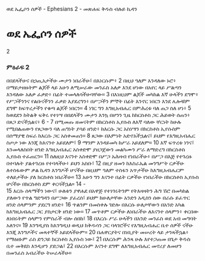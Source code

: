 ﻿
ወደ ኤፌሶን ሰዎች - Ephesians 2 - መጽሐፍ ቅዱስ ብሉይ ኪዳን
# ወደ ኤፌሶን ሰዎች
2
### ምዕራፍ 2
በበደላችሁና በኃጢአታችሁ ሙታን ነበራችሁ፤ በእነርሱም፥
2  በዚህ ዓለም እንዳለው ኑሮ፥ በማይታዘዙትም ልጆች ላይ አሁን ለሚሠራው መንፈስ አለቃ እንደ ሆነው በአየር ላይ ሥልጣን እንዳለው አለቃ ፈቃድ፥ በፊት ተመላለሳችሁባቸው።
3  በእነዚህም ልጆች መካከል እኛ ሁላችን ደግሞ፥ የሥጋችንንና የልቡናችንን ፈቃድ እያደረግን፥ በሥጋችን ምኞት በፊት እንኖር ነበርን እንደ ሌሎቹም ደግሞ ከፍጥረታችን የቁጣ ልጆች ነበርን።
4  ነገር ግን እግዚአብሔር በምሕረቱ ባለ ጠጋ ስለ ሆነ፥
5  ከወደደን ከትልቅ ፍቅሩ የተነሣ በበደላችን ሙታን እንኳ በሆንን ጊዜ ከክርስቶስ ጋር ሕይወት ሰጠን፥ በጸጋ ድናችኋልና፥
6 -
7  በሚመጡ ዘመናትም በክርስቶስ ኢየሱስ ለእኛ ባለው ቸርነት ከሁሉ የሚበልጠውን የጸጋውን ባለ ጠግነት ያሳይ ዘንድ፥ ከእርሱ ጋር አስነሣን በክርስቶስ ኢየሱስም በሰማያዊ ስፍራ ከእርሱ ጋር አስቀመጠን።
8  ጸጋው በእምነት አድኖአችኋልና፤ ይህም የእግዚአብሔር ስጦታ ነው እንጂ ከእናንተ አይደለም፤
9  ማንም እንዳይመካ ከሥራ አይደለም።
10  እኛ ፍጥረቱ ነንና፤ እንመላለስበት ዘንድ እግዚአብሔር አስቀድሞ ያዘጋጀውን መልካሙን ሥራ ለማድረግ በክርስቶስ ኢየሱስ ተፈጠርን።
11  ስለዚህ እናንተ አስቀድሞ በሥጋ አሕዛብ የነበራችሁ፥ በሥጋ በእጅ የተገረዙ በተባሉት ያልተገረዙ የተባላችሁ፥ ይህን አስቡ፤
12  በዚያ ዘመን ከእስራኤል መንግሥት ርቃችሁ ለተስፋውም ቃል ኪዳን እንግዶች ሆናችሁ በዚህም ዓለም ተስፋን አጥታችሁ ከእግዚአብሔርም ተለይታችሁ ያለ ክርስቶስ ነበራችሁ።
13  አሁን ግን እናንተ በፊት ርቃችሁ የነበራችሁ በክርስቶስ ኢየሱስ ሆናችሁ በክርስቶስ ደም ቀርባችኋል።
14 -  
15  እርሱ ሰላማችን ነውና፤ ሁለቱን ያዋሐደ በአዋጅ የተነገሩትንም የትእዛዛትን ሕግ ሽሮ በመካከል ያለውን የጥል ግድግዳን በሥጋው ያፈረሰ፤ ይህም ከሁለታቸው አንድን አዲስን ሰው በራሱ ይፈጥር ዘንድ ሰላምንም ያደርግ ዘንድ፥
16  ጥልንም በመስቀሉ ገድሎ በእርሱ ሁለታቸውን በአንድ አካል ከእግዚአብሔር ጋር ያስታርቅ ዘንድ ነው።
17  መጥቶም ርቃችሁ ለነበራችሁ ለእናንተ ሰላምን፥ ቀርበው ለነበሩትም ሰላምን የምስራች ብሎ ሰበከ፤
18  በእርሱ ሥራ ሁላችን በአንድ መንፈስ ወደ አብ መግባት አለንና።
19  እንግዲያስ ከእንግዲህ ወዲህ ከቅዱሳን ጋር ባላገሮችና የእግዚአብሔር ቤተ ሰዎች ናችሁ እንጂ እንግዶችና መጻተኞች አይደላችሁም።
20  በሐዋርያትና በነቢያት መሠረት ላይ ታንጻችኋል፥ የማዕዘኑም ራስ ድንጋይ ክርስቶስ ኢየሱስ ነው፤
21  በእርሱም ሕንጻ ሁሉ እየተጋጠመ በጌታ ቅዱስ ቤተ መቅደስ እንዲሆን ያድጋል፤
22  በእርሱም እናንተ ደግሞ ለእግዚአብሔር መኖሪያ ለመሆን በመንፈስ አብራችሁ ትሠራላችሁ። 
